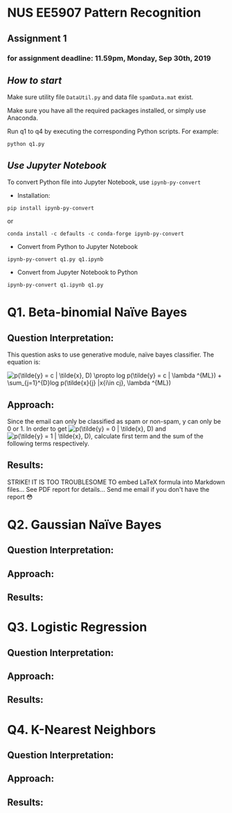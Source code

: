 # NUS EE5907 Pattern Recognition
## Assignment 1
### for assignment deadline: 11.59pm, Monday, Sep 30th, 2019

## *How to start*
Make sure utility file `DataUtil.py` and data file `spamData.mat` exist.

Make sure you have all the required packages installed, or simply use Anaconda.

Run q1 to q4 by executing the corresponding Python scripts.
For example:
```
python q1.py
```

## *Use Jupyter Notebook*
To convert Python file into Jupyter Notebook, use `ipynb-py-convert`

* Installation: 
```
pip install ipynb-py-convert
```

or

```
conda install -c defaults -c conda-forge ipynb-py-convert
```

* Convert from Python to Jupyter Notebook
```
ipynb-py-convert q1.py q1.ipynb
```

* Convert from Jupyter Notebook to Python
```
ipynb-py-convert q1.ipynb q1.py 
```



# Q1. Beta-binomial Naïve Bayes

## Question Interpretation:
This question asks to use generative module, naïve bayes classifier. The equation is:

![p(\tilde{y} = c | \tilde{x}, D) \propto  log p(\tilde{y} = c | \lambda ^{ML}) + \sum_{j=1}^{D}log p(\tilde{x}_{j} |x_{i\in cj}, \lambda ^{ML})](https://latex.codecogs.com/svg.latex?p(\tilde{y}%20=%20c%20|%20\tilde{x},%20D)%20\propto%20%20log%20p(\tilde{y}%20=%20c%20|%20\lambda%20^{ML})%20+%20\sum_{j=1}^{D}log%20p(\tilde{x}_{j}%20|x_{i\in%20cj},%20\lambda%20^{ML}))

## Approach:

Since the email can only be classified as spam or non-spam, y can only be 0 or 1. In order to get ![p(\tilde{y} = 0 | \tilde{x}, D)](https://latex.codecogs.com/svg.latex?p(\tilde{y}%20=%200%20|%20\tilde{x},%20D)) and ![p(\tilde{y} = 1 | \tilde{x}, D)](https://latex.codecogs.com/svg.latex?p(\tilde{y}%20=%201%20|%20\tilde{x},%20D)), calculate first term and the sum of the following terms respectively.

## Results:
STRIKE! IT IS TOO TROUBLESOME TO embed LaTeX formula into Markdown files...
See PDF report for details...
Send me email if you don't have the report :flushed:

# Q2. Gaussian Naïve Bayes

## Question Interpretation:

## Approach:

## Results:
 
# Q3. Logistic Regression

## Question Interpretation:

## Approach:

## Results:
 
# Q4. K-Nearest Neighbors

## Question Interpretation:

## Approach:

## Results:


